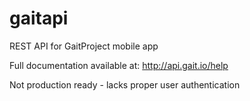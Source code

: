 # gaitapi

REST API for GaitProject mobile app

Full documentation available at: http://api.gait.io/help

Not production ready - lacks proper user authentication 
